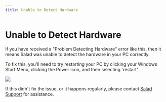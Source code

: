 ```yaml
---
title: Unable to Detect Hardware
---
```


# Unable to Detect Hardware

If you have received a "Problem Detecting Hardware" error like this, then it means Salad was unable to detect the
hardware in your PC correctly.

To fix this, you'll need to try restarting your PC by clicking your Windows Start Menu, clicking the Power icon, and
then selecting 'restart'

![](https://s3.amazonaws.com/helpscout.net/docs/assets/615b47bfca9e0011a4434693/images/62820c6e8c9b585083489e14/file-w8D4LfxYVe.png)

If this didn't fix the issue, or it happens regularly, please contact
[Salad Support](https://support.salad.com/article/216-how-to-create-a-support-ticket) for assistance.

